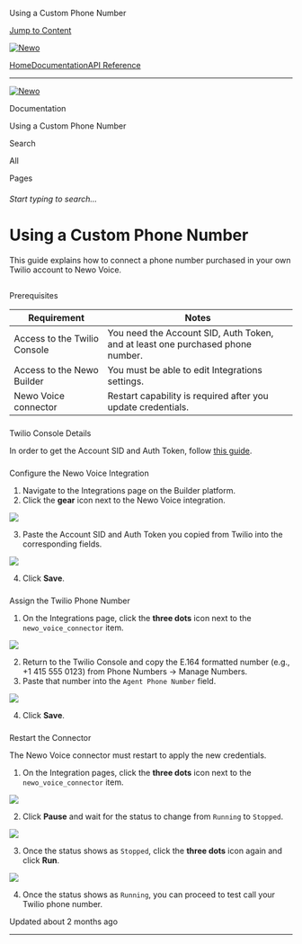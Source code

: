 Using a Custom Phone Number

[Jump to Content](#content)

[![Newo](https://files.readme.io/895bdeef8322f081f6d0f4507a17e414930dfddfddf1de452f458dc00698ca84-small-svgviewer-png-output_9.png)](/)

[Home](/)[Documentation](index.md)[API Reference](/reference)

* * *

[![Newo](https://files.readme.io/895bdeef8322f081f6d0f4507a17e414930dfddfddf1de452f458dc00698ca84-small-svgviewer-png-output_9.png)](/)

Documentation

Using a Custom Phone Number

Search

All

Pages

###### Start typing to search…

# Using a Custom Phone Number

This guide explains how to connect a phone number purchased in your own Twilio account to Newo Voice.

## 

Prerequisites

[](#prerequisites)

| Requirement | Notes |
| --- | --- |
| Access to the Twilio Console | You need the Account SID, Auth Token, and at least one purchased phone number. |
| Access to the Newo Builder | You must be able to edit Integrations settings. |
| Newo Voice connector | Restart capability is required after you update credentials. |

### 

Twilio Console Details

[](#twilio-console-details)

In order to get the Account SID and Auth Token, follow [this guide](buying-a-twilio-number.md#/).

### 

Configure the Newo Voice Integration

[](#configure-the-newo-voice-integration)

1.  Navigate to the Integrations page on the Builder platform.
2.  Click the **gear** icon next to the Newo Voice integration.

![](https://files.readme.io/39cdf2f738eb812b6effaa6d8aa08010427f8ba68dbac1b19e9483f9beef51be-Xnapper-2025-06-19-18.11.13.png)

3.  Paste the Account SID and Auth Token you copied from Twilio into the corresponding fields.

![](https://files.readme.io/39b9a0518d12bce52e7bb61d615ad91a794678d048de9d735bd8fd8f5e5d5a7b-Xnapper-2025-06-19-18.12.28.png)

4.  Click **Save**.

### 

Assign the Twilio Phone Number

[](#assign-the-twilio-phone-number)

1.  On the Integrations page, click the **three dots** icon next to the `newo_voice_connector` item.

![](https://files.readme.io/25abfe0603bfeb84d753b152bcdc74174136ca5a5bb18d45229930c64f1b6da8-Xnapper-2025-06-19-18.14.31.png)

2.  Return to the Twilio Console and copy the E.164 formatted number (e.g., +1 415 555 0123) from Phone Numbers → Manage Numbers.
3.  Paste that number into the `Agent Phone Number` field.

![](https://files.readme.io/13743f918dd94de06df0dac48c2d8df52619c2f83973fcdad4b8b9004253f649-Xnapper-2025-06-19-18.15.43.png)

4.  Click **Save**.

### 

Restart the Connector

[](#restart-the-connector)

The Newo Voice connector must restart to apply the new credentials.

1.  On the Integration pages, click the **three dots** icon next to the `newo_voice_connector` item.

![](https://files.readme.io/b80ef7d84b92df92d9ce28f617959bedf880cc1f96985a46e1a22354d1f58ff9-Xnapper-2025-06-19-18.14.31.png)

2.  Click **Pause** and wait for the status to change from `Running` to `Stopped`.

![](https://files.readme.io/0d6d8a37084053a14edaeba3283101aff05a190f6154d0c3d20007c4b4d58fd7-Xnapper-2025-06-19-18.16.54.png)

3.  Once the status shows as `Stopped`, click the **three dots** icon again and click **Run**.

![](https://files.readme.io/93a2272c3953c43e73b275f4d6c1f4903ea656a709863dafb1b6594c53d49bf5-Xnapper-2025-06-19-18.17.55.png)

4.  Once the status shows as `Running`, you can proceed to test call your Twilio phone number.

Updated about 2 months ago

* * *
